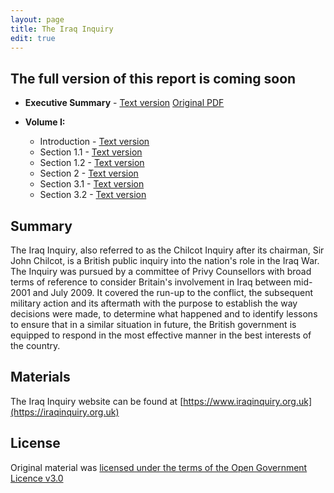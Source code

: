 ```yaml
---
layout: page
title: The Iraq Inquiry
edit: true
---
```


## The full version of this report is **coming soon**

* **Executive Summary** - [Text version](/uk-parliament-iraq-inquiry/text/executive-summary) [Original PDF](http://www.iraqinquiry.org.uk/media/246416/the-report-of-the-iraq-inquiry_executive-summary.pdf)

* **Volume I:**
  * Introduction - [Text version](/uk-parliament-iraq-inquiry/text/vol-1-introduction)
  * Section 1.1 - [Text version](/uk-parliament-iraq-inquiry/text/vol-1-section-1-1)
  * Section 1.2 - [Text version](/uk-parliament-iraq-inquiry/text/vol-1-section-1-2)
  * Section 2 - [Text version](/uk-parliament-iraq-inquiry/text/vol-1-section-2-0)
  * Section 3.1 - [Text version](/uk-parliament-iraq-inquiry/text/vol-1-section-3-1)
  * Section 3.2 - [Text version](/uk-parliament-iraq-inquiry/text/vol-1-section-3-2)

## Summary

The Iraq Inquiry, also referred to as the Chilcot Inquiry after its chairman, Sir John Chilcot, is a British public inquiry into the nation's role in the Iraq War. The Inquiry was pursued by a committee of Privy Counsellors with broad terms of reference to consider Britain's involvement in Iraq between mid-2001 and July 2009. It covered the run-up to the conflict, the subsequent military action and its aftermath with the purpose to establish the way decisions were made, to determine what happened and to identify lessons to ensure that in a similar situation in future, the British government is equipped to respond in the most effective manner in the best interests of the country.

## Materials

The Iraq Inquiry website can be found at [https://www.iraqinquiry.org.uk](https://iraqinquiry.org.uk) 

## License

Original material was [licensed under the terms of the Open Government Licence v3.0](http://nationalarchives.gov.uk/doc/open-government-licence/version/3/)
